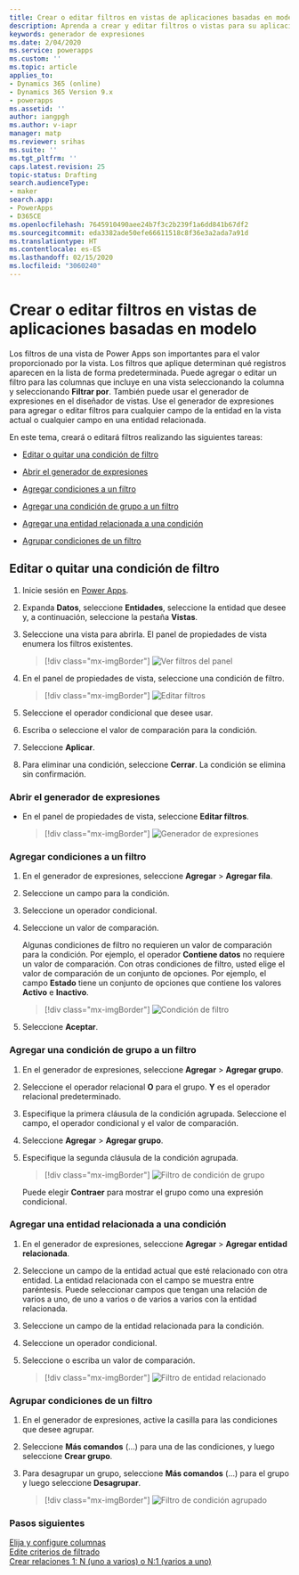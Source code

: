 ```yaml
---
title: Crear o editar filtros en vistas de aplicaciones basadas en modelo | MicrosoftDocs
description: Aprenda a crear y editar filtros o vistas para su aplicación
keywords: generador de expresiones
ms.date: 2/04/2020
ms.service: powerapps
ms.custom: ''
ms.topic: article
applies_to:
- Dynamics 365 (online)
- Dynamics 365 Version 9.x
- powerapps
ms.assetid: ''
author: iangpgh
ms.author: v-iapr
manager: matp
ms.reviewer: srihas
ms.suite: ''
ms.tgt_pltfrm: ''
caps.latest.revision: 25
topic-status: Drafting
search.audienceType:
- maker
search.app:
- PowerApps
- D365CE
ms.openlocfilehash: 7645910490aee24b7f3c2b239f1a6dd841b67df2
ms.sourcegitcommit: eda3382ade50efe66611518c8f36e3a2ada7a91d
ms.translationtype: HT
ms.contentlocale: es-ES
ms.lasthandoff: 02/15/2020
ms.locfileid: "3060240"
---
```

# <a name="create-or-edit-filters-in-model-driven-app-views"></a>Crear o editar filtros en vistas de aplicaciones basadas en modelo

<a name="BKMK_CreateOrEditViewFilters"></a>   

Los filtros de una vista de Power Apps son importantes para el valor proporcionado por la vista. Los filtros que aplique determinan qué registros aparecen en la lista de forma predeterminada. Puede agregar o editar un filtro para las columnas que incluye en una vista seleccionando la columna y seleccionando **Filtrar por**. También puede usar el generador de expresiones en el diseñador de vistas. Use el generador de expresiones para agregar o editar filtros para cualquier campo de la entidad en la vista actual o cualquier campo en una entidad relacionada. 

En este tema, creará o editará filtros realizando las siguientes tareas:

-   [Editar o quitar una condición de filtro](create-edit-view-filters.md#edit-or-remove-a-filter-condition)

-   [Abrir el generador de expresiones](create-edit-view-filters.md#open-the-expression-builder)

-   [Agregar condiciones a un filtro](create-edit-view-filters.md#add-conditions-to-a-filter)

-   [Agregar una condición de grupo a un filtro](create-edit-view-filters.md#add-a-group-condition-to-a-filter)

-   [Agregar una entidad relacionada a una condición](create-edit-view-filters.md#add-a-related-entity-to-a-condition)

-   [Agrupar condiciones de un filtro](create-edit-view-filters.md#group-conditions-of-a-filter)

## <a name="edit-or-remove-a-filter-condition"></a>Editar o quitar una condición de filtro

1. Inicie sesión en [Power Apps](https://make.powerapps.com/?utm_source=padocs&utm_medium=linkinadoc&utm_campaign=referralsfromdoc).  

2. Expanda **Datos**, seleccione **Entidades**, seleccione la entidad que desee y, a continuación, seleccione la pestaña **Vistas**.

3. Seleccione una vista para abrirla. El panel de propiedades de vista enumera los filtros existentes.

    > [!div class="mx-imgBorder"] 
    > ![Ver filtros del panel](media/views-panel-filters.png "Ver filtros del panel")

4. En el panel de propiedades de vista, seleccione una condición de filtro.

    > [!div class="mx-imgBorder"] 
    > ![Editar filtros](media/edit-filter-viewpanel.png "Editar filtros")

5. Seleccione el operador condicional que desee usar.

6. Escriba o seleccione el valor de comparación para la condición.

7. Seleccione **Aplicar**.

8. Para eliminar una condición, seleccione **Cerrar**. La condición se elimina sin confirmación.

### <a name="open-the-expression-builder"></a>Abrir el generador de expresiones

- En el panel de propiedades de vista, seleccione **Editar filtros**.

    > [!div class="mx-imgBorder"] 
    > ![Generador de expresiones](media/edit-create-filters.png "Generador de expresiones")

### <a name="add-conditions-to-a-filter"></a>Agregar condiciones a un filtro

1. En el generador de expresiones, seleccione **Agregar** > **Agregar fila**.

2. Seleccione un campo para la condición.

3. Seleccione un operador condicional.

4. Seleccione un valor de comparación.  

    Algunas condiciones de filtro no requieren un valor de comparación para la condición. Por ejemplo, el operador **Contiene datos** no requiere un valor de comparación. Con otras condiciones de filtro, usted elige el valor de comparación de un conjunto de opciones. Por ejemplo, el campo **Estado** tiene un conjunto de opciones que contiene los valores **Activo** e **Inactivo**.

    > [!div class="mx-imgBorder"] 
    > ![Condición de filtro](media/add-condition-filter.png "Condición de filtro")

5. Seleccione **Aceptar**.

### <a name="add-a-group-condition-to-a-filter"></a>Agregar una condición de grupo a un filtro

1. En el generador de expresiones, seleccione **Agregar** > **Agregar grupo**.

2. Seleccione el operador relacional **O** para el grupo. **Y** es el operador relacional predeterminado.

3. Especifique la primera cláusula de la condición agrupada. Seleccione el campo, el operador condicional y el valor de comparación.

4. Seleccione **Agregar** > **Agregar grupo**.

5. Especifique la segunda cláusula de la condición agrupada.

    > [!div class="mx-imgBorder"] 
    > ![Filtro de condición de grupo](media/add-group-filter.png "Filtro de condición de grupo")

    Puede elegir **Contraer** para mostrar el grupo como una expresión condicional.

### <a name="add-a-related-entity-to-a-condition"></a>Agregar una entidad relacionada a una condición

1. En el generador de expresiones, seleccione **Agregar** > **Agregar entidad relacionada**.

2. Seleccione un campo de la entidad actual que esté relacionado con otra entidad. La entidad relacionada con el campo se muestra entre paréntesis. Puede seleccionar campos que tengan una relación de varios a uno, de uno a varios o de varios a varios con la entidad relacionada.

3. Seleccione un campo de la entidad relacionada para la condición.

4. Seleccione un operador condicional.

5. Seleccione o escriba un valor de comparación.

    > [!div class="mx-imgBorder"] 
    > ![Filtro de entidad relacionado](media/add-relatedentity-filter.png "Filtro de entidad relacionado")

### <a name="group-conditions-of-a-filter"></a>Agrupar condiciones de un filtro

1. En el generador de expresiones, active la casilla para las condiciones que desee agrupar.

2. Seleccione **Más comandos** (...) para una de las condiciones, y luego seleccione **Crear grupo**.

3. Para desagrupar un grupo, seleccione **Más comandos** (...) para el grupo y luego seleccione **Desagrupar**.

    > [!div class="mx-imgBorder"] 
    > ![Filtro de condición agrupado](media/group-conditions-filter.png "Filtro de condición agrupado")

### <a name="next-steps"></a>Pasos siguientes
[Elija y configure columnas](choose-and-configure-columns.md)  
[Edite criterios de filtrado](edit-filter-criteria.md)  
[Crear relaciones 1: N (uno a varios) o N:1 (varios a uno)](../common-data-service/create-edit-1n-relationships.md)
